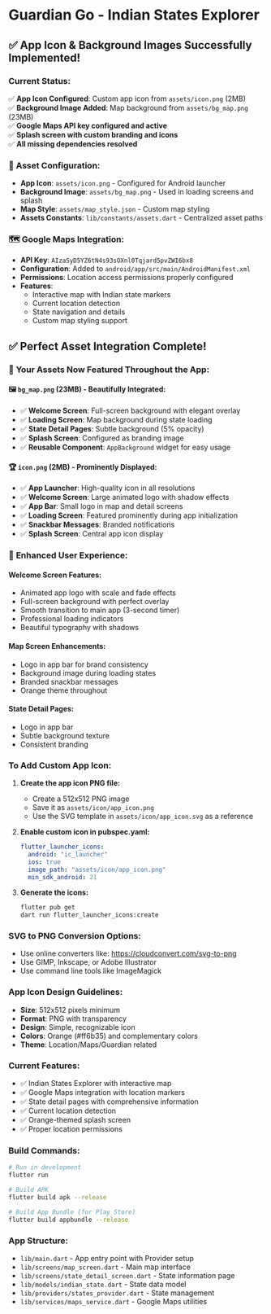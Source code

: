 # Guardian Go - Indian States Explorer

## ✅ **App Icon & Background Images Successfully Implemented!**

### Current Status:
✅ **App Icon Configured**: Custom app icon from `assets/icon.png` (2MB)  
✅ **Background Image Added**: Map background from `assets/bg_map.png` (23MB)  
✅ **Google Maps API key configured and active**  
✅ **Splash screen with custom branding and icons**  
✅ **All missing dependencies resolved**  

### 🎨 **Asset Configuration:**
- **App Icon**: `assets/icon.png` - Configured for Android launcher
- **Background Image**: `assets/bg_map.png` - Used in loading screens and splash
- **Map Style**: `assets/map_style.json` - Custom map styling
- **Assets Constants**: `lib/constants/assets.dart` - Centralized asset paths

### 🗺️ **Google Maps Integration:**
- **API Key**: `AIzaSyD5YZ6tN4s93sOXnl0Tqjard5pvZWI6bx8`
- **Configuration**: Added to `android/app/src/main/AndroidManifest.xml`
- **Permissions**: Location access permissions properly configured
- **Features**: 
  - Interactive map with Indian state markers
  - Current location detection
  - State navigation and details
  - Custom map styling support

## ✅ **Perfect Asset Integration Complete!**

### 🎨 **Your Assets Now Featured Throughout the App:**

#### **🖼️ `bg_map.png` (23MB) - Beautifully Integrated:**
- ✅ **Welcome Screen**: Full-screen background with elegant overlay
- ✅ **Loading Screen**: Map background during state loading
- ✅ **State Detail Pages**: Subtle background (5% opacity)
- ✅ **Splash Screen**: Configured as branding image
- ✅ **Reusable Component**: `AppBackground` widget for easy usage

#### **🏆 `icon.png` (2MB) - Prominently Displayed:**
- ✅ **App Launcher**: High-quality icon in all resolutions
- ✅ **Welcome Screen**: Large animated logo with shadow effects
- ✅ **App Bar**: Small logo in map and detail screens
- ✅ **Loading Screen**: Featured prominently during app initialization
- ✅ **Snackbar Messages**: Branded notifications
- ✅ **Splash Screen**: Central app icon display

### 🚀 **Enhanced User Experience:**

#### **Welcome Screen Features:**
- Animated app logo with scale and fade effects
- Full-screen background with perfect overlay
- Smooth transition to main app (3-second timer)
- Professional loading indicators
- Beautiful typography with shadows

#### **Map Screen Enhancements:**
- Logo in app bar for brand consistency
- Background image during loading states
- Branded snackbar messages
- Orange theme throughout

#### **State Detail Pages:**
- Logo in app bar
- Subtle background texture
- Consistent branding

### To Add Custom App Icon:

1. **Create the app icon PNG file:**
   - Create a 512x512 PNG image
   - Save it as `assets/icon/app_icon.png`
   - Use the SVG template in `assets/icon/app_icon.svg` as a reference

2. **Enable custom icon in pubspec.yaml:**
   ```yaml
   flutter_launcher_icons:
     android: "ic_launcher"
     ios: true
     image_path: "assets/icon/app_icon.png"
     min_sdk_android: 21
   ```

3. **Generate the icons:**
   ```bash
   flutter pub get
   dart run flutter_launcher_icons:create
   ```

### SVG to PNG Conversion Options:
- Use online converters like: https://cloudconvert.com/svg-to-png
- Use GIMP, Inkscape, or Adobe Illustrator
- Use command line tools like ImageMagick

### App Icon Design Guidelines:
- **Size**: 512x512 pixels minimum
- **Format**: PNG with transparency
- **Design**: Simple, recognizable icon
- **Colors**: Orange (#ff6b35) and complementary colors
- **Theme**: Location/Maps/Guardian related

### Current Features:
- ✅ Indian States Explorer with interactive map
- ✅ Google Maps integration with location markers
- ✅ State detail pages with comprehensive information
- ✅ Current location detection
- ✅ Orange-themed splash screen
- ✅ Proper location permissions

### Build Commands:
```bash
# Run in development
flutter run

# Build APK
flutter build apk --release

# Build App Bundle (for Play Store)
flutter build appbundle --release
```

### App Structure:
- `lib/main.dart` - App entry point with Provider setup
- `lib/screens/map_screen.dart` - Main map interface
- `lib/screens/state_detail_screen.dart` - State information page
- `lib/models/indian_state.dart` - State data model
- `lib/providers/states_provider.dart` - State management
- `lib/services/maps_service.dart` - Google Maps utilities